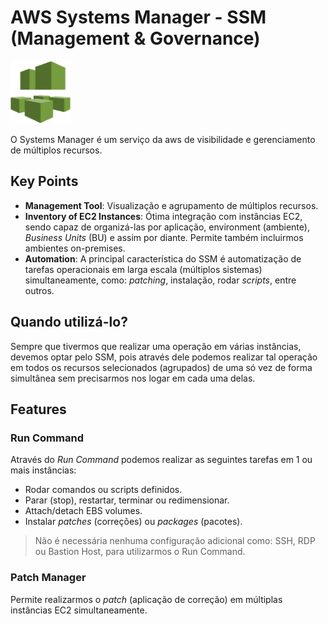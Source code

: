 # AWS Systems Manager - SSM (Management & Governance)

<img height=100px; alt="systems-manager" src="../../../images/systems-manager.png" />

O Systems Manager é um serviço da aws de visibilidade e gerenciamento de múltiplos recursos.

## Key Points

- **Management Tool**: Visualização e agrupamento de múltiplos recursos.
- **Inventory of EC2 Instances**: Ótima integração com instâncias EC2, sendo capaz de organizá-las por aplicação, environment (ambiente), *Business Units* (BU) e assim por diante. Permite também incluirmos ambientes on-premises.
- **Automation**: A principal característica do SSM é automatização de tarefas operacionais em larga escala (múltiplos sistemas) simultaneamente, como: *patching*, instalação, rodar *scripts*, entre outros.

## Quando utilizá-lo?

Sempre que tivermos que realizar uma operação em várias instâncias, devemos optar pelo SSM, pois através dele podemos realizar tal operação em todos os recursos selecionados (agrupados) de uma só vez de forma simultânea sem precisarmos nos logar em cada uma delas.

## Features

### Run Command

Através do *Run Command* podemos realizar as seguintes tarefas em 1 ou mais instâncias:

- Rodar comandos ou scripts definidos.
- Parar (stop), restartar, terminar ou redimensionar.
- Attach/detach EBS volumes.
- Instalar *patches* (correções) ou *packages* (pacotes).

> Não é necessária nenhuma configuração adicional como: SSH, RDP ou Bastion Host, para utilizarmos o Run Command.

### Patch Manager

Permite realizarmos o *patch* (aplicação de correção) em múltiplas instâncias EC2 simultaneamente.